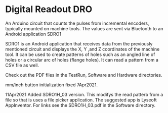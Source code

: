 # Digital Readout DRO
 
An Arduino circuit that counts the pulses from incremental encoders, typically mounted on machine tools. The values are sent via Bluetooth to an Android application SDRO1

SDRO1 is an Android application that receives data from the previously mentioned circuit and displays the X, Y ,and Z coordinates of the machine tool. It can be used to create patterns of holes such as an angled line of holes or a circular arc of holes (flange holes). It can read a pattern from a CSV file as well.

Check out the PDF files in the TestRun, Software and Hardware directories.

mm/inch button initialization fixed 7Apr2021.

11Apr2021 Added SDRO1H_03 version.
This modifys the read patterb from a file so that is uses a file picker application.
The suggested app is Lyseoft AppInventor. For links see the SDRO1H_03.pdf in the Software directory.



